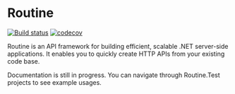 Routine
=======

[![Build status](https://ci.appveyor.com/api/projects/status/q54ihrs7sj5v6rgm?svg=true)](https://ci.appveyor.com/project/melihorhan/routine)
[![codecov](https://codecov.io/gh/multinetinventiv/routine/branch/develop/graph/badge.svg)](https://codecov.io/gh/multinetinventiv/routine/branch/develop)

Routine is an API framework for building efficient, scalable .NET server-side applications. It enables you to quickly create HTTP APIs from your existing code base. 

Documentation is still in progress. You can navigate through Routine.Test projects to see example usages.
